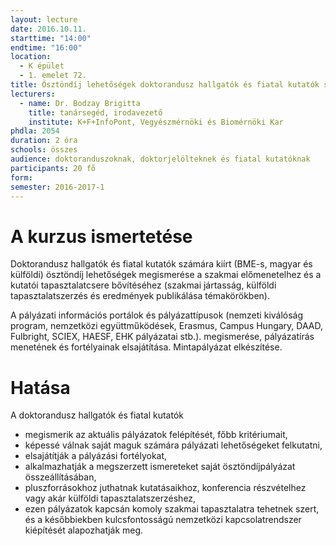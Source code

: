 ```yaml
---
layout: lecture
date: 2016.10.11.
starttime: "14:00"
endtime: "16:00"
location:
  - K épület
  - 1. emelet 72.
title: Ösztöndíj lehetőségek doktorandusz hallgatók és fiatal kutatók számára
lecturers:
  - name: Dr. Bodzay Brigitta
    title: tanársegéd, irodavezető
    institute: K+F+InfoPont, Vegyészmérnöki és Biomérnöki Kar
phdla: 2054
duration: 2 óra
schools: összes
audience: doktoranduszoknak, doktorjelölteknek és fiatal kutatóknak
participants: 20 fő
form: 
semester: 2016-2017-1
---
```


# A kurzus ismertetése

Doktorandusz hallgatók és fiatal kutatók számára kiírt (BME-s, magyar és külföldi) ösztöndíj lehetőségek megismerése a szakmai előmenetelhez és a kutatói tapasztalatcsere bővítéséhez (szakmai jártasság, külföldi tapasztalatszerzés és eredmények publikálása témakörökben).

A pályázati információs portálok és pályázattípusok (nemzeti kiválóság program, nemzetközi együttműködések, Erasmus, Campus Hungary, DAAD, Fulbright, SCIEX, HAESF, EHK pályázatai stb.). megismerése, pályázatírás menetének és fortélyainak elsajátítása. Mintapályázat elkészítése.

# Hatása

A doktorandusz hallgatók és fiatal kutatók

* megismerik az aktuális pályázatok felépítését, főbb kritériumait,
* képessé válnak saját maguk számára pályázati lehetőségeket felkutatni,
* elsajátítják a pályázási fortélyokat,
* alkalmazhatják a megszerzett ismereteket saját ösztöndíjpályázat összeállításában,
* pluszforrásokhoz juthatnak kutatásaikhoz, konferencia részvételhez vagy akár külföldi tapasztalatszerzéshez,
* ezen pályázatok kapcsán komoly szakmai tapasztalatra tehetnek szert, és a későbbiekben kulcsfontosságú nemzetközi kapcsolatrendszer kiépítését alapozhatják meg.

